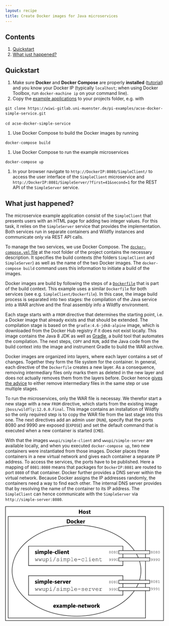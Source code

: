 ```yaml
---
layout: recipe
title: Create Docker images for Java microservices
---
```


## Contents

1. [Quickstart](#qickstart)
1. [What just happened?](#what)

## <a id="qickstart" name="qickstart"></a>Quickstart

1. Make sure **Docker** and **Docker Compose** are properly **installed**  ([tutorial](010_setting_up_environment_with_docker.html)) and you know your Docker IP (typically `localhost`; when using Docker Toolbox, run  `docker-machine ip` on your command line).
1. Copy the [example applications](https://wiwi-gitlab.uni-muenster.de/pi-examples/acse-docker-simple-service) to your projects folder, e.g. with
```
git clone https://wiwi-gitlab.uni-muenster.de/pi-examples/acse-docker-simple-service.git

cd acse-docker-simple-service
```
1. Use Docker Compose to build the Docker images by running
```
docker-compose build
```
1. Use Docker Compose to run the example microservices
```
docker-compose up
```
1. In your browser navigate to `http://DockerIP:8080/SimpleClient/` to access the user interface of the `SimpleClient` microservice and `http://DockerIP:8081/SimpleServer/?first=41&second=1` for the REST API of the `SimpleServer` service.

## <a id="what" name="what"></a>What just happened?

The microservice example application consist of the `SimpleClient` that presents users with an HTML page for adding two integer values. For this task, it relies on the `SimpleServer` service that provides the implementation. Both services run in separate containers and Wildfly instances and communicate only via REST API calls.

To manage the two services, we use Docker Compose. The [`docker-compose.yml` file](https://docs.docker.com/compose/compose-file/) at the root folder of the project contains the necessary description. It specifies the build contexts (the folders `SimpleClient` and `SimpleServer`) as well as the name of the two Docker images. The `docker-compose build` command uses this information to initiate a build of the images.

Docker images are build by following the steps of a [`Dockerfile`](https://docs.docker.com/engine/reference/builder/) that is part of the build context. This example uses a similar `Dockerfile` for both services (see e.g. `SimpleClient/Dockerfile`). In this case, the image build process is separated into two stages: the compilation of the Java service into a WAR archive and the final assembly info a Wildfly environment.

Each stage starts with a `FROM` directive that determines the starting point, i.e. a Docker image that already exists and that should be extended. The compilation stage is based on the `gradle:4.6-jdk8-alpine` image, which is downloaded from the Docker Hub registry if it does not exist locally. This image contains the Java 8 JDK as well as [Gradle](https://gradle.org/), a build tool that automates the compilation. The next steps, `COPY` and `RUN`, add the Java code from the build context into the image and instrument Gradle to build the WAR archive.

Docker images are organized into layers, where each layer contains a set of changes. Together they form the file system for the container. In general, each directive of the `Dockerfile` creates a new layer. As a consequence, removing intermediary files only marks them as deleted in the new layer and does not actually removes them from the layers before. Docker hence [gives the advice](https://docs.docker.com/develop/develop-images/dockerfile_best-practices/) to either remove intermediary files in the same step or use multiple stages.

To run the microservices, only the WAR file is necessay. We therefor start a new stage with a new `FROM` directive, which starts from the existing image `jboss/wildfly:12.0.0.Final`. This image contains an installation of Wildfly so the only required step is to copy the WAR file from the last stage into this one. The next directives add an admin user (`RUN`), specify that the ports 8080 and 9990 are exposed (`EXPOSE`) and set the default command that is executed when a new container is started (`CMD`).

With that the images `wwupi/simple-client` and `wwupi/simple-server` are available locally, and when you executed `docker-compose up`, two new containers were instantiated from those images. Docker places these containers in a new virtual network and gives each container a separate IP address. To access the services, the ports have to be published. Here a mapping of `8081:8080` means that packages for `DockerIP:8081` are routed to port `8080` of that container. Docker further provides a DNS server within the virtual network. Because Docker assigns the IP addresses randomly, the containers need a way to find each other. The internal DNS server provides that by resolving the name of the container to its IP address. The `SimpleClient` can hence communicate with the `SimpleServer` via `http://simple-server:8080`.

![](images/docker-example.png)
